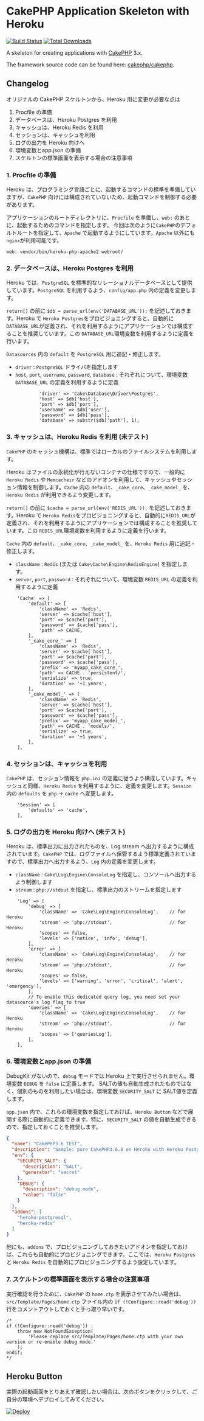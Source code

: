 # CakePHP Application Skeleton with Heroku

[![Build Status](https://img.shields.io/travis/cakephp/app/master.svg?style=flat-square)](https://travis-ci.org/cakephp/app)
[![Total Downloads](https://img.shields.io/packagist/dt/cakephp/app.svg?style=flat-square)](https://packagist.org/packages/cakephp/app)

A skeleton for creating applications with [CakePHP](https://cakephp.org) 3.x.

The framework source code can be found here: [cakephp/cakephp](https://github.com/cakephp/cakephp).

## Changelog

オリジナルの CakePHP スケルトンから、Heroku 用に変更が必要な点は

1. Procfile の準備
2. データベースは、Heroku Postgres を利用
3. キャッシュは、Heroku Redis を利用
4. セッションは、キャッシュを利用
5. ログの出力を Heroku 向けへ
6. 環境変数とapp.json の準備
7. スケルトンの標準画面を表示する場合の注意事項

### 1. Procfile の準備

Heroku は、プログラミング言語ごとに、起動するコマンドの標準を準備していますが、`CakePHP` 向けには構成されていないため、起動コマンドを制御する必要があります。

アプリケーションのルートディレクトリに、`Procfile` を準備し、`web:` のあとに、起動するためのコマンドを指定します。
今回は次のように`CakePHP`のデフォルトルートを指定して、`Apache` で起動するようにしています。`Apache` 以外にも `nginx`が利用可能です。

```bash:Procfile
web: vendor/bin/heroku-php-apache2 webroot/
```

### 2. データベースは、Heroku Postgres を利用

Heroku では、`PostgreSQL` を標準的なリレーショナルデータベースとして提供しています。`PostgreSQL` を利用するよう、`config/app.php` 内の定義を変更します。

`return[]` の前に `$db = parse_url(env('DATABASE_URL'));` を記述しておきます。Heroku で `Heroku Postgres`をプロビジョニングすると、自動的に`DATABASE_URL`が定義され、それを利用するようにアプリケーションでは構成することを推奨しています。この `DATABASE_URL`環境変数を利用するように定義を行います。

`Datasources` 内の `default` を `PostgreSQL` 用に追記・修正します。

- `driver` : `PostgreSQL` ドライバを指定します
- `host`, `port`, `username`, `password`, `database` : それぞれについて、環境変数 `DATABASE_URL` の定義を利用するように定義

```php:config/app.php
            'driver' => 'Cake\Database\Driver\Postgres',
            'host' => $db['host'],
            'port' => $db['port'],
            'username' => $db['user'],
            'password' => $db['pass'],
            'database' => substr($db['path'], 1),
```            

### 3. キャッシュは、Heroku Redis を利用 (未テスト)

`CakePHP` のキャッシュ機構は、標準ではローカルのファイルシステムを利用します。

Heroku はファイルの永続化が行えないコンテナの仕様ですので、一般的に `Heroku Redis` や `Memcacheir` などのアドオンを利用して、キャッシュやセッション情報を制御します。`Cache` 内の `default`、`_cake_core`、`_cake_model_` を、`Heroku Redis` が利用できるよう変更します。

`return[]` の前に `$cache = parse_url(env('REDIS_URL'));` を記述しておきます。Heroku で `Heroku Redis`をプロビジョニングすると、自動的に`REDIS_URL`が定義され、それを利用するようにアプリケーションでは構成することを推奨しています。この `REDIS_URL`環境変数を利用するように定義を行います。

`Cache` 内の `default`、`_cake_core`、`_cake_model_` を、`Heroku Redis` 用に追記・修正します。

- `className` : `Redis` (または `Cake\Cache\Engine\RedisEngine`) を指定します。
- `server`, `port`, `password` : それぞれについて、環境変数 `REDIS_URL` の定義を利用するように定義

```php:config/app.php
    'Cache' => [
        'default' => [
            'className' => 'Redis',
            'server' => $cache['host'],
            'port' => $cache['port'],
            'password' => $cache['pass'],
            'path' => CACHE,
        ],
        '_cake_core_' => [
            'className' => 'Redis',
            'server' => $cache['host'],
            'port' => $cache['port'],
            'password' => $cache['pass'],
            'prefix' => 'myapp_cake_core_',
            'path' => CACHE . 'persistent/',
            'serialize' => true,
            'duration' => '+1 years',
        ],
        '_cake_model_' => [
            'className' => 'Redis',
            'server' => $cache['host'],
            'port' => $cache['port'],
            'password' => $cache['pass'],
            'prefix' => 'myapp_cake_model_',
            'path' => CACHE . 'models/',
            'serialize' => true,
            'duration' => '+1 years',
        ],
    ],
```

### 4. セッションは、キャッシュを利用

`CakePHP` は、セッション情報を `php.ini` の定義に従うよう構成しています。キャッシュと同様、`Heroku Redis` を利用するように、定義を変更します。`Session` 内の `defaults` を `php` → `cache` へ変更します。

```php:config/app.php
    'Session' => [
        'defaults' => 'cache',
    ],
```

### 5. ログの出力を Heroku 向けへ (未テスト)

Heroku は、標準出力に出力されたものを、Log stream へ出力するように構成されています。`CakePHP` では、ログファイルへ保管するよう標準定義されていますので、標準出力へ出力するよう、`Log` 内の定義を変更します。

- `className` : `Cake\Log\Engine\ConsoleLog` を指定し、コンソールへ出力するよう制御します
- `stream` : `php://stdout` を指定し、標準出力のストリームを指定します

```php:config/app.php
    'Log' => [
        'debug' => [
            'className' => 'Cake\Log\Engine\ConsoleLog',    // for Heroku
            'stream' => 'php://stdout',                     // for Heroku
            'scopes' => false,
            'levels' => ['notice', 'info', 'debug'],
        ],
        'error' => [
            'className' => 'Cake\Log\Engine\ConsoleLog',    // for Heroku
            'stream' => 'php://stdout',                     // for Heroku
            'scopes' => false,
            'levels' => ['warning', 'error', 'critical', 'alert', 'emergency'],
        ],
        // To enable this dedicated query log, you need set your datasource's log flag to true
        'queries' => [
            'className' => 'Cake\Log\Engine\ConsoleLog',    // for Heroku
            'stream' => 'php://stdout',                     // for Heroku
            'scopes' => ['queriesLog'],
        ],
    ],
```

### 6. 環境変数とapp.json の準備

DebugKit がないので、`debug` モードでは Heroku 上で実行させられません。環境変数 `DEBUG` を `false` に定義します。
SALTの値も自動生成されたものではなく、個別のものを利用したい場合は、環境変数 `SECURITY_SALT` に SALT値を定義します。

`app.json` 内で、これらの環境変数を指定しておけば、`Heroku Button` などで展開する際に自動的に定義できます。特に、`SECURITY_SALT` の値を自動生成できるので、指定しておくことを推奨します。

```javascript:app.json
{
  "name": "CakePHP3.6 TEST",
  "description": "Sample: pure CakePHP3.6.8 on Heroku with Heroku Postgres",
  "env": {
    "SECURITY_SALT": {
      "description": "SALT",
      "generator": "secret"
    },
    "DEBUG": {
      "description": "debug mode",
      "value": "false"
    }
  },
  "addons": [
    "heroku-postgresql",
    "heroku-redis"
  ]
}
```

他にも、`addons` で、プロビジョニングしておきたいアドオンを指定しておけば、これらも自動的にプロビジョニングできます。ここでは、`Heroku Postgres` と `Heroku Redis` を自動的にプロビジョニングするよう設定しています。

### 7. スケルトンの標準画面を表示する場合の注意事項

実行確認を行うために、`CakePHP` の `home.ctp` を表示させてみたい場合は、`src/Template/Pages/home.ctp` ファイル内の `if (!Configure::read('debug')) ` 行をコメントアウトしておくと手っ取り早いです。

```php:src/Template/Pages/home.ctp
/*
if (!Configure::read('debug')) :
    throw new NotFoundException(
        'Please replace src/Template/Pages/home.ctp with your own version or re-enable debug mode.'
    );
endif;
*/
```

## Heroku Button

実際の起動画面をとりあえず確認したい場合は、次のボタンをクリックして、ご自分の環境へデプロイしてみてください。

[![Deploy](https://www.herokucdn.com/deploy/button.svg)](https://heroku.com/deploy)
